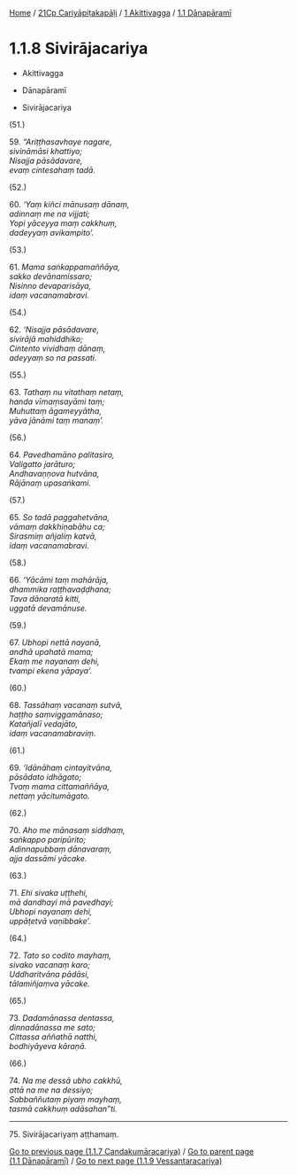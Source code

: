 
[Home](/) / [21Cp Cariyāpiṭakapāḷi](../...md) / [1 Akittivagga](...md) / [1.1 Dānapāramī](../21Cp/1/1.1.md)

# 1.1.8 Sivirājacariya

* Akittivagga

* Dānapāramī

* Sivirājacariya

(51.)

59\. _“Ariṭṭhasavhaye nagare,_  
_sivināmāsi khattiyo;_  
_Nisajja pāsādavare,_  
_evaṃ cintesahaṃ tadā._  


(52.)

60\. _‘Yaṃ kiñci mānusaṃ dānaṃ,_  
_adinnaṃ me na vijjati;_  
_Yopi yāceyya maṃ cakkhuṃ,_  
_dadeyyaṃ avikampito’._  


(53.)

61\. _Mama saṅkappamaññāya,_  
_sakko devānamissaro;_  
_Nisinno devaparisāya,_  
_idaṃ vacanamabravi._  


(54.)

62\. _‘Nisajja pāsādavare,_  
_sivirājā mahiddhiko;_  
_Cintento vividhaṃ dānaṃ,_  
_adeyyaṃ so na passati._  


(55.)

63\. _Tathaṃ nu vitathaṃ netaṃ,_  
_handa vīmaṃsayāmi taṃ;_  
_Muhuttaṃ āgameyyātha,_  
_yāva jānāmi taṃ manaṃ’._  


(56.)

64\. _Pavedhamāno palitasiro,_  
_Valigatto jarāturo;_  
_Andhavaṇṇova hutvāna,_  
_Rājānaṃ upasaṅkami._  


(57.)

65\. _So tadā paggahetvāna,_  
_vāmaṃ dakkhiṇabāhu ca;_  
_Sirasmiṃ añjaliṃ katvā,_  
_idaṃ vacanamabravi._  


(58.)

66\. _‘Yācāmi taṃ mahārāja,_  
_dhammika raṭṭhavaḍḍhana;_  
_Tava dānaratā kitti,_  
_uggatā devamānuse._  


(59.)

67\. _Ubhopi nettā nayanā,_  
_andhā upahatā mama;_  
_Ekaṃ me nayanaṃ dehi,_  
_tvampi ekena yāpaya’._  


(60.)

68\. _Tassāhaṃ vacanaṃ sutvā,_  
_haṭṭho saṃviggamānaso;_  
_Katañjalī vedajāto,_  
_idaṃ vacanamabraviṃ._  


(61.)

69\. _‘Idānāhaṃ cintayitvāna,_  
_pāsādato idhāgato;_  
_Tvaṃ mama cittamaññāya,_  
_nettaṃ yācitumāgato._  


(62.)

70\. _Aho me mānasaṃ siddhaṃ,_  
_saṅkappo paripūrito;_  
_Adinnapubbaṃ dānavaraṃ,_  
_ajja dassāmi yācake._  


(63.)

71\. _Ehi sivaka uṭṭhehi,_  
_mā dandhayi mā pavedhayi;_  
_Ubhopi nayanaṃ dehi,_  
_uppāṭetvā vaṇibbake’._  


(64.)

72\. _Tato so codito mayhaṃ,_  
_sivako vacanaṃ karo;_  
_Uddharitvāna pādāsi,_  
_tālamiñjaṃva yācake._  


(65.)

73\. _Dadamānassa dentassa,_  
_dinnadānassa me sato;_  
_Cittassa aññathā natthi,_  
_bodhiyāyeva kāraṇā._  


(66.)

74\. _Na me dessā ubho cakkhū,_  
_attā na me na dessiyo;_  
_Sabbaññutaṃ piyaṃ mayhaṃ,_  
_tasmā cakkhuṃ adāsahan”ti._  


---

75\. Sivirājacariyaṃ aṭṭhamaṃ.



[Go to previous page (1.1.7 Candakumāracariya)](1.1.7.md) / [Go to parent page (1.1 Dānapāramī)](../21Cp/1/1.1.md) / [Go to next page (1.1.9 Vessantaracariya)](1.1.9.md)


